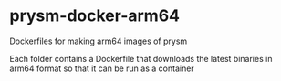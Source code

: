 # prysm-docker-arm64
Dockerfiles for making arm64 images of prysm

Each folder contains a Dockerfile that downloads the latest binaries in arm64 format so that it can be run as a container
